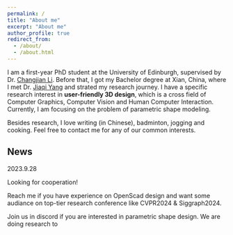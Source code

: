 ```yaml
---
permalink: /
title: "About me"
excerpt: "About me"
author_profile: true
redirect_from: 
  - /about/
  - /about.html
---
```


I am a first-year PhD student at the University of Edinburgh, supervised by Dr. [Changjian Li](https://enigma-li.github.io). Before that, I got my Bachelor degree at Xian, China, where I met Dr. [Jiaqi Yang](https://sites.google.com/view/jiaqiyang) and strated my research journey. I have a specific research interest in **user-friendly 3D design**, which is a cross field of Computer Graphics, Computer Vision and Human Computer Interaction. Currently, I am focusing on the problem of parametric shape modeling.

Besides research, I love writing (in Chinese), badminton, jogging and cooking. Feel free to contact me for any of our common interests.

## News
2023.9.28

Looking for cooperation!

Reach me if you have experience on OpenScad design and want some audiance on top-tier research conference like CVPR2024 & Siggraph2024.

Join us in discord if you are interested in parametric shape design. We are doing research to 

